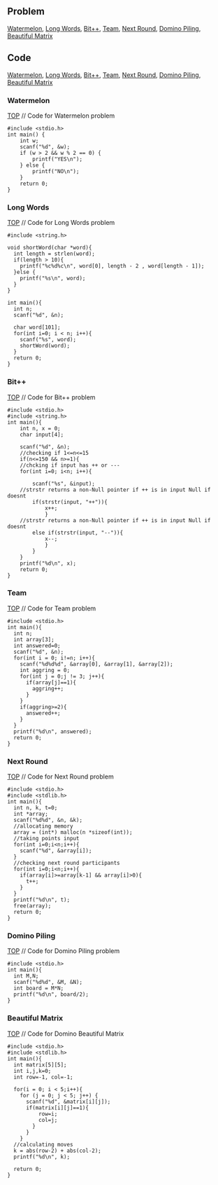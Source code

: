 ## Problem

[Watermelon](https://codeforces.com/problemset/problem/4/A),
[Long Words](https://codeforces.com/problemset/problem/71/A),
[Bit++](https://codeforces.com/problemset/problem/282/A),
[Team](https://codeforces.com/problemset/problem/231/A),
[Next Round](https://codeforces.com/problemset/problem/158/A),
[Domino Piling](https://codeforces.com/problemset/problem/50/A),
[Beautiful Matrix](https://codeforces.com/problemset/problem/263/A)

## Code

[Watermelon](#watermelon),
[Long Words](#long-words),
[Bit++](#bit),
[Team](#team),
[Next Round](#next-round),
[Domino Piling](#domino-piling),
[Beautiful Matrix](#beautiful-matrix)

### Watermelon

[TOP](#problem)
// Code for Watermelon problem

```
#include <stdio.h>
int main() {
    int w;
    scanf("%d", &w);
    if (w > 2 && w % 2 == 0) {
        printf("YES\n");
    } else {
        printf("NO\n");
    }
    return 0;
}

```

### Long Words

[TOP](#problem)
// Code for Long Words problem

```#include <stdio.h>
#include <string.h>

void shortWord(char *word){
  int length = strlen(word);
  if(length > 10){
    printf("%c%d%c\n", word[0], length - 2 , word[length - 1]);
  }else {
    printf("%s\n", word);
  }
}

int main(){
  int n;
  scanf("%d", &n);

  char word[101];
  for(int i=0; i < n; i++){
    scanf("%s", word);
    shortWord(word);
  }
  return 0;
}
```

### Bit++

[TOP](#problem)
// Code for Bit++ problem

```
#include <stdio.h>
#include <string.h>
int main(){
    int n, x = 0;
    char input[4];

    scanf("%d", &n);
    //checking if 1<=n<=15
    if(n<=150 && n>=1){
    //chcking if input has ++ or ---
    for(int i=0; i<n; i++){

        scanf("%s", &input);
    //strstr returns a non-Null pointer if ++ is in input Null if doesnt
        if(strstr(input, "++")){
            x++;
            }
    //strstr returns a non-Null pointer if ++ is in input Null if doesnt
        else if(strstr(input, "--")){
            x--;
            }
        }
    }
    printf("%d\n", x);
    return 0;
}
```

### Team

[TOP](#problem)
// Code for Team problem

```
#include <stdio.h>
int main(){
  int n;
  int array[3];
  int answered=0;
  scanf("%d", &n);
  for(int i = 0; i!=n; i++){
    scanf("%d%d%d", &array[0], &array[1], &array[2]);
    int aggring = 0;
    for(int j = 0;j != 3; j++){
      if(array[j]==1){
        aggring++;
      }
    }
    if(aggring>=2){
      answered++;
    }
  }
  printf("%d\n", answered);
  return 0;
}
```

### Next Round

[TOP](#problem)
// Code for Next Round problem

```
#include <stdio.h>
#include <stdlib.h>
int main(){
  int n, k, t=0;
  int *array;
  scanf("%d%d", &n, &k);
  //allocating memory
  array = (int*) malloc(n *sizeof(int));
  //taking points input
  for(int i=0;i<n;i++){
    scanf("%d", &array[i]);
  }
  //checking next round participants
  for(int i=0;i<n;i++){
    if(array[i]>=array[k-1] && array[i]>0){
      t++;
    }
  }
  printf("%d\n", t);
  free(array);
  return 0;
}
```

### Domino Piling

[TOP](#problem)
// Code for Domino Piling problem

```
#include <stdio.h>
int main(){
  int M,N;
  scanf("%d%d", &M, &N);
  int board = M*N;
  printf("%d\n", board/2);
}
```

### Beautiful Matrix

[TOP](#problem)
// Code for Domino Beautiful Matrix

```
#include <stdio.h>
#include <stdlib.h>
int main(){
  int matrix[5][5];
  int i,j,k=0;
  int row=-1, col=-1;

  for(i = 0; i < 5;i++){
    for (j = 0; j < 5; j++) {
      scanf("%d", &matrix[i][j]);
      if(matrix[i][j]==1){
          row=i;
          col=j;
        }
      }
    }
  //calculating moves
  k = abs(row-2) + abs(col-2);
  printf("%d\n", k);

  return 0;
}
```

